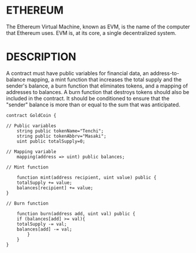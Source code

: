 # ETHEREUM
The Ethereum Virtual Machine, known as EVM, is the name of the computer that Ethereum uses. EVM is, at its core, a single decentralized system.

#  DESCRIPTION
A contract must have public variables for financial data, an address-to-balance mapping, a mint function that increases the total 
supply and the sender's balance, a burn function that eliminates tokens, and a mapping of addresses to balances. A burn function 
that destroys tokens should also be included in the contract. It should be conditioned to ensure that the "sender" balance is more 
than or equal to the sum that was anticipated.
   
    contract GoldCoin {

    // Public variables
        string public tokenName="Tenchi";
        string public tokenAbbrv="Masaki";
        uint public totalSupply=0;

    // Mapping variable 
        mapping(address => uint) public balances;

    // Mint function
        
        function mint(address recipient, uint value) public {
        totalSupply += value;
        balances[recipient] += value;
    }
    
    // Burn function
       
        function burn(address add, uint val) public {
        if (balances[add] >= val){
        totalSupply -= val;
        balances[add] -= val; 
            }
        }
    }
